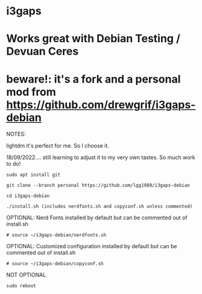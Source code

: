 # i3gaps
# Works great with Debian Testing / Devuan Ceres

# beware!: it's a fork and a personal mod from https://github.com/drewgrif/i3gaps-debian 

NOTES:

lightdm it's perfect for me. So I choose it.

18/09/2022.... still learning to adjust it to my very own tastes. So much work to do!

```
sudo apt install git

git clone --branch personal https://github.com/lgg1980/i3gaps-debian

cd i3gaps-debian

./install.sh (includes nerdfonts.sh and copyconf.sh unless commented)
```

OPTIONAL:
Nerd Fonts installed by default but can be commented out of install.sh
```
# source ~/i3gaps-debian/nerdfonts.sh
```
OPTIONAL:
Customized configuration installed by default but can be commented out of install.sh
```
# source ~/i3gaps-debian/copyconf.sh
```
NOT OPTIONAL
```
sudo reboot
```
